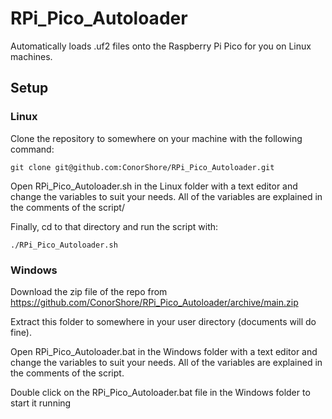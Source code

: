 # RPi_Pico_Autoloader
Automatically loads .uf2 files onto the Raspberry Pi Pico for you on Linux machines.

## Setup

### Linux
Clone the repository to somewhere on your machine with the following command:

    git clone git@github.com:ConorShore/RPi_Pico_Autoloader.git

Open RPi_Pico_Autoloader.sh in the Linux folder with a text editor and change the variables to suit your needs. All of the variables are explained in the comments of the script/

Finally, cd to that directory and run the script with:

    ./RPi_Pico_Autoloader.sh

### Windows

Download the zip file of the repo from https://github.com/ConorShore/RPi_Pico_Autoloader/archive/main.zip

Extract this folder to somewhere in your user directory (documents will do fine).

Open RPi_Pico_Autoloader.bat in the Windows folder with a text editor and change the variables to suit your needs. All of the variables are explained in the comments of the script.

Double click on the RPi_Pico_Autoloader.bat file in the Windows folder to start it running